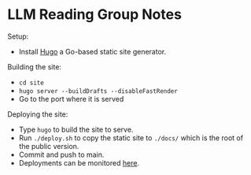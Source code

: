 # LLM Reading Group Notes

Setup:
- Install [Hugo](https://gohugo.io/) a Go-based static site generator.

Building the site:
- `cd site`
- `hugo server --buildDrafts --disableFastRender`
- Go to the port where it is served

Deploying the site:
- Type `hugo` to build the site to serve.
- Run `./deploy.sh` to copy the static site to `./docs/` which is the root of the public version.
- Commit and push to main.
- Deployments can be monitored [here](https://github.com/llmreadinggroup/llmreadinggroup.github.io/actions).
